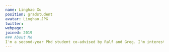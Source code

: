 ```yaml
---
name: Linghao Xu
position: gradstudent
avatar: Linghao.JPG
twitter: 
webpage:
joined: 2019
### About Me
I'm a second-year Phd student co-advised by Ralf and Greg. I'm interested in Bayesian Inference, Casual Inference, and Divisive Normalization Model.
---
```


